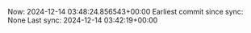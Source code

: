 Now: 2024-12-14 03:48:24.856543+00:00 Earliest commit since sync: None Last sync: 2024-12-14 03:42:19+00:00
